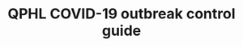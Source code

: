 ---
layout: link-post
title: QPHL COVID-19 outbreak control guide
link: /downloads/qphl-covid-19-outbreak-response.pdf
category: QPHL policies and guidance
---
